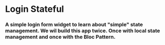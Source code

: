 # Login Stateful
### A simple login form widget to learn about "simple" state management. We wil build this app twice.  Once with local state management and once with the Bloc Pattern.